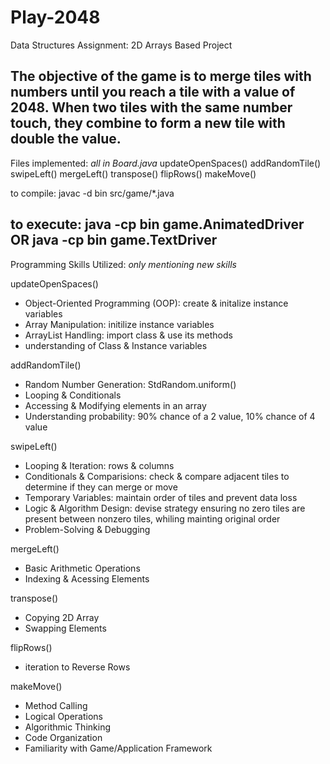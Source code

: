 # Play-2048
Data Structures Assignment: 2D Arrays Based Project

The objective of the game is to merge tiles with numbers until you reach a tile with a value of 2048. When two tiles with the same number touch, they combine to form a new tile with double the value. 
--------------------------------------------------------------------------
Files implemented: _all in Board.java_
  updateOpenSpaces()
  addRandomTile()
  swipeLeft()
  mergeLeft() 
  transpose()
  flipRows() 
  makeMove() 

to compile: javac -d bin src/game/*.java

to execute: java -cp bin game.AnimatedDriver OR java -cp bin game.TextDriver
--------------------------------------------------------------------------
Programming Skills Utilized: _only mentioning new skills_

updateOpenSpaces()
  - Object-Oriented Programming (OOP): create & initalize instance variables
  - Array Manipulation: initilize instance variables
  - ArrayList Handling: import class & use its methods
  - understanding of Class & Instance variables

addRandomTile()
  - Random Number Generation: StdRandom.uniform()
  - Looping & Conditionals
  - Accessing & Modifying elements in an array
  - Understanding probability: 90% chance of a 2 value, 10% chance of 4 value

swipeLeft()
  - Looping & Iteration: rows & columns
  - Conditionals & Comparisions: check & compare adjacent tiles to determine if they can merge or move
  - Temporary Variables: maintain order of tiles and prevent data loss
  - Logic & Algorithm Design: devise strategy ensuring no zero tiles are present between nonzero tiles, whiling mainting original order
  - Problem-Solving & Debugging

mergeLeft()
  - Basic Arithmetic Operations
  - Indexing & Acessing Elements

transpose()
  - Copying 2D Array
  - Swapping Elements

flipRows()
  - iteration to Reverse Rows

makeMove()
  - Method Calling
  - Logical Operations
  - Algorithmic Thinking
  - Code Organization
  - Familiarity with Game/Application Framework
